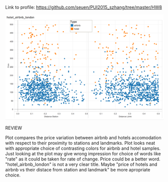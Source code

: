 Link to profile: https://github.com/seuen/PUI2015_szhang/tree/master/HW8


![Hospitality Price Vs Distance](Hospitality_price%20vs%20distance.png)


REVIEW

Plot compares the price variation between airbnb and hotels accomodation with respect to their proximity to  stations and landmarks. Plot looks neat with appropriate choice of contrasting colors for airbnb and hotel samples. Just looking at the plot may give wrong impression for choice of words like "rate" as it could be taken for rate of change. Price could be a better word. "hotel_airbnb_london" is not a very clear title. Maybe "price of hotels and airbnb vs their distace from station and landmark" be more apropriate choice. 